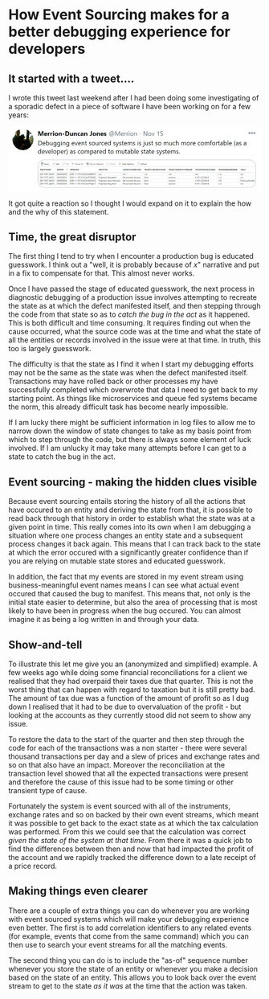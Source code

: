 # How Event Sourcing makes for a better debugging experience for developers

## It started with a tweet....

I wrote this tweet last weekend after I had been doing some investigating of a sporadic defect in a piece of software I have been working on for a few years: 

![](../tweet-sourcing.jpg)

It got quite a reaction so I thought I would expand on it to explain the how and the why of this statement.

## Time, the great disruptor

The first thing I tend to try when I encounter a production bug is educated guesswork. I think out a "well, it is probably because of _x_" narrative and put in a fix to compensate for that. This almost never works.

Once I have passed the stage of educated guesswork, the next process in diagnostic debugging of a production issue involves attempting to recreate the state as at which the defect manifested itself, and then stepping through the code from that state so as to _catch the bug in the act_ as it happened.  This is both difficult and time consuming. It requires finding out when the cause occurred, what the source code was at the time and what the state of all the entities or records involved in the issue were at that time. In truth, this too is largely guesswork.

The difficulty is that the state as I find it when I start my debugging efforts may not be the same as the state was when the defect manifested itself.  Transactions may have rolled back or other processes my have successfully completed which overwrote that data I need to get back to my starting point.  As things like microservices and queue fed systems became the norm, this already difficult task has become nearly impossible.

If I am lucky there might be sufficient information in log files to allow me to narrow down the window of state changes to take as my basis point from which to step through the code, but there is always some element of luck involved. If I am unlucky it may take many attempts before I can get to a state to catch the bug in the act. 

## Event sourcing - making the hidden clues visible

Because event sourcing entails storing the history of all the actions that have occured to an entity and deriving the state from that, it is possible to read back through that history in order to establish what the state was at a given point in time. This really comes into its own when I am debugging a situation where one process changes an entity state and a subsequent process changes it back again. This means that I can track back to the state at which the error occured with a significantly greater confidence than if you are relying on mutable state stores and educated guesswork.

In addition, the fact that my events are stored in my event stream using business-meaningful event names means I can see what actual event occured that caused the bug to manifest. This means that, not only is the initial state easier to determine, but also the area of processing that is most likely to have been in progress when the bug occured. You can almost imagine it as being a log written in and through your data.

## Show-and-tell

To illustrate this let me give you an (anonymized and simplified) example.  A few weeks ago while doing some financial reconciliations for a client we realised that they had overpaid their taxes due that quarter.  This is not the worst thing that can happen with regard to taxation but it is still pretty bad.  The amount of tax due was a function of the amount of profit so as I dug down I realised that it had to be due to overvaluation of the profit - but looking at the accounts as they currently stood did not seem to show any issue.

To restore the data to the start of the quarter and then step through the code for each of the transactions was a non starter - there were several thousand transactions per day and a slew of prices and exchange rates and so on that also have an impact.  Moreover the reconciliation at the transaction level showed that all the expected transactions were present and therefore the cause of this issue had to be some timing or other transient type of cause.

Fortunately the system is event sourced with all of the instruments, exchange rates and so on backed by their own event streams, which meant it was possible to get back to the exact state as at which the tax calculation was performed. From this we could see that the calculation was correct _given the state of the system at that time_.  From there it was a quick job to find the differences between then and now that had impacted the profit of the account and we rapidly tracked the difference down to a late receipt of a price record.  

## Making things even clearer

There are a couple of extra things you can do whenever you are working with event sourced systems which will make your debugging experience even better. The first is to add correlation identifiers to any related events (for example, events that come from the same command) which you can then use to search your event streams for all the matching events.

The second thing you can do is to include the "as-of" sequence number whenever you store the state of an entity or whenever you make a decision based on the state of an entity.  This allows you to look back over the event stream to get to the state _as it was_ at the time that the action was taken.

